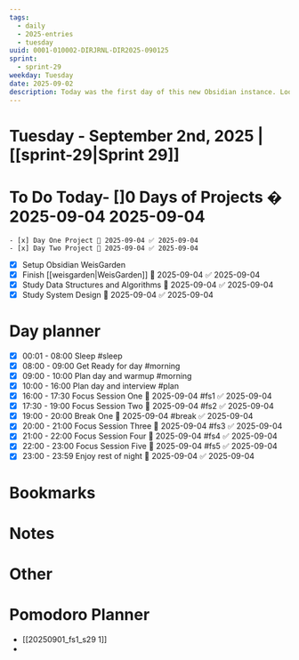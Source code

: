```yaml
---
tags:
  - daily
  - 2025-entries
  - tuesday
uuid: 0001-010002-DIRJRNL-DIR2025-090125
sprint:
  - sprint-29
weekday: Tuesday
date: 2025-09-02
description: Today was the first day of this new Obsidian instance. Lookin cool!
---
```

# Tuesday - September 2nd, 2025 | [[sprint-29|Sprint 29]]

# To Do Today- []0 Days of Projects � 2025-09-04   2025-09-04
	- [x] Day One Project 🚀 2025-09-04 ✅ 2025-09-04
	- [x] Day Two Project 🚀 2025-09-04 ✅ 2025-09-04
- [x] Setup Obsidian WeisGarden
- [x] Finish [[weisgarden|WeisGarden]] 🚀 2025-09-04 ✅ 2025-09-04
- [x] Study Data Structures and Algorithms 🚀 2025-09-04 ✅ 2025-09-04
- [x] Study System Design 🚀 2025-09-04 ✅ 2025-09-04

# Day planner
- [x] 00:01 - 08:00 Sleep #sleep
- [x] 08:00 - 09:00 Get Ready for day #morning
- [x] 09:00 - 10:00 Plan day and warmup #morning
- [x] 10:00 - 16:00 Plan day and interview #plan
- [x] 16:00 - 17:30 Focus Session One 🚀 2025-09-04 #fs1 ✅ 2025-09-04
- [x] 17:30 - 19:00 Focus Session Two 🚀 2025-09-04 #fs2 ✅ 2025-09-04
- [x] 19:00 - 20:00 Break One 🚀 2025-09-04 #break  ✅ 2025-09-04
- [x] 20:00 - 21:00 Focus Session Three 🚀 2025-09-04 #fs3 ✅ 2025-09-04
- [x] 21:00 - 22:00 Focus Session Four 🚀 2025-09-04 #fs4 ✅ 2025-09-04
- [x] 22:00 - 23:00 Focus Session Five 🚀 2025-09-04 #fs5 ✅ 2025-09-04
- [x] 23:00 - 23:59 Enjoy rest of night 🚀 2025-09-04 ✅ 2025-09-04

# Bookmarks

# Notes

# Other

# Pomodoro Planner
- [[20250901_fs1_s29 1]]
- 
